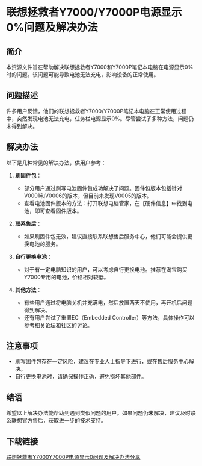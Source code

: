 # 联想拯救者Y7000/Y7000P电源显示0%问题及解决办法

## 简介
本资源文件旨在帮助解决联想拯救者Y7000和Y7000P笔记本电脑在电源显示0%时的问题。该问题可能导致电池无法充电，影响设备的正常使用。

## 问题描述
许多用户反馈，他们的联想拯救者Y7000/Y7000P笔记本电脑在正常使用过程中，突然发现电池无法充电，任务栏电源显示0%。尽管尝试了多种方法，问题仍未得到解决。

## 解决办法
以下是几种常见的解决办法，供用户参考：

1. **刷固件包**：
   - 部分用户通过刷写电池固件包成功解决了问题。固件包版本包括针对V0001和V0006的版本，但目前未发现V0005的版本。
   - 查看电池固件版本的方法：打开联想电脑管家，在【硬件信息】中找到电池，即可查看固件版本。

2. **联系售后**：
   - 如果刷固件包无效，建议直接联系联想售后服务中心，他们可能会提供更换电池的服务。

3. **自行更换电池**：
   - 对于有一定电脑知识的用户，可以考虑自行更换电池。推荐在淘宝购买Y7000专用的电池，价格相对较低。

4. **其他方法**：
   - 有些用户通过将电脑关机并充满电，然后放置两天不使用，再开机后问题得到解决。
   - 还有用户尝试了重置EC（Embedded Controller）等方法，具体操作可以参考相关论坛和社区的讨论。

## 注意事项
- 刷写固件包存在一定风险，建议在专业人士指导下进行，或在售后服务中心解决。
- 自行更换电池时，请确保操作正确，避免损坏其他部件。

## 结语
希望以上解决办法能帮助到遇到类似问题的用户。如果问题仍未解决，建议及时联系联想官方售后，获取进一步的技术支持。

## 下载链接

[联想拯救者Y7000Y7000P电源显示0问题及解决办法分享](https://pan.quark.cn/s/05602c14c050)